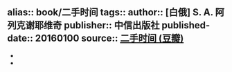 alias:: book/二手时间
tags::
author:: [白俄] S. A. 阿列克谢耶维奇
publisher:: 中信出版社
published-date:: 20160100
source:: [二手时间 (豆瓣)](https://book.douban.com/subject/26704403/)
-
-
-